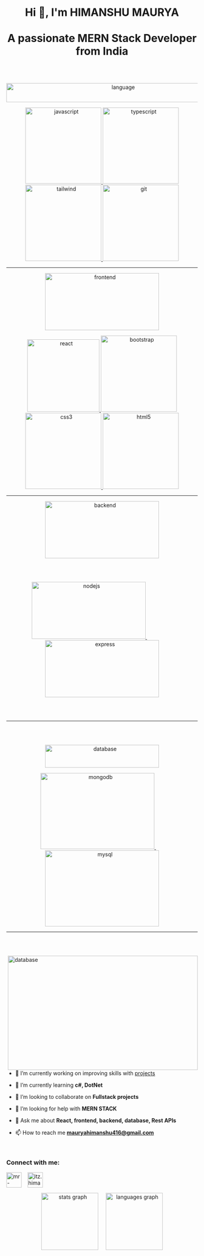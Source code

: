 <h1 align="center">Hi 👋, I'm HIMANSHU MAURYA <br><br> A passionate MERN Stack Developer from India</h1>
<br><br>

 <p align = "center"><img src="https://en.bloggif.com/tmp/3bab06ea14291e76cecc356083ea722b/text.gif?1743436807.gif" alt="language" width="600" height="50"> </p>

<p align = "center"> <a href="https://developer.mozilla.org/en-US/docs/Web/JavaScript" target="_blank" rel="noreferrer"> <img src="https://cdnl.iconscout.com/lottie/premium/thumb/javascript-logo-animation-download-in-lottie-json-gif-static-svg-file-formats--coding-programming-pack-logos-animations-9812361.gif" alt="javascript" width="200" height="200"/> </a>  <a href="https://www.typescriptlang.org/" target="_blank" rel="noreferrer"> <img src="https://cdnl.iconscout.com/lottie/premium/thumb/typescript-animated-icon-download-in-lottie-json-gif-static-svg-file-formats--programming-signboard-hang-sign-message-words-on-board-pack-network-communication-icons-7598842.gif" alt="typescript" width="200" height="200"/> </a><a href="https://tailwindcss.com/" target="_blank" rel="noreferrer"> <img src="https://cdnl.iconscout.com/lottie/premium/thumb/tailwind-css-animated-icon-download-in-lottie-json-gif-static-svg-file-formats--logo-pack-logos-icons-8814764.gif" alt="tailwind" width="200" height="200"/> </a>  <a href="https://git-scm.com/" target="_blank" rel="noreferrer"> <img src="https://cdnl.iconscout.com/lottie/premium/thumb/git-logo-animation-download-in-lottie-json-gif-static-svg-file-formats--github-programming-languages-logos-pack-company-brand-animations-5359247.gif" alt="git" width="200" height="200"/> </a></p><hr>






 
<p align = "center"> <img src="https://cdnl.iconscout.com/lottie/premium/thumb/frontend-12929561-10521095.gif" alt="frontend" width="300" height="150"></p>
<p align="center"><a href="https://reactjs.org/" target="_blank" rel="noreferrer"> <img src="https://cdnl.iconscout.com/lottie/premium/thumb/react-logo-animation-download-in-lottie-json-gif-static-svg-file-formats--application-programming-software-computer-data-web-technologies-pack-logos-animations-9717104.gif" alt="react" width="190" height="190"/> </a> <a href="https://getbootstrap.com" target="_blank" rel="noreferrer"> <img src="https://cdnl.iconscout.com/lottie/premium/thumb/bootstrap-animated-icon-download-in-lottie-json-gif-static-svg-file-formats--logo-css-framework-technology-brand-pack-logos-icons-8815153.gif" alt="bootstrap" width="200" height="200"/> </a> <a href="https://www.w3schools.com/css/" target="_blank" rel="noreferrer"> <img src="https://cdnl.iconscout.com/lottie/premium/thumb/css-animated-icon-download-in-lottie-json-gif-static-svg-file-formats--logo-coding-programming-web-development-pack-logos-icons-9780102.gif" alt="css3" width="200" height="200"/> </a><a href="https://www.w3.org/html/" target="_blank" rel="noreferrer"> <img src="https://cdnl.iconscout.com/lottie/premium/thumb/html-animated-icon-download-in-lottie-json-gif-static-svg-file-formats--logo-programming-web-development-pack-logos-icons-9781289.gif" alt="html5" width="200" height="200"/> </a></p><hr>

<p align = "center"><img src="https://cdnl.iconscout.com/lottie/premium/thumb/backend-12929550-10521084.gif" alt="backend" width="300" height="150"> </p>
<br><br>

 <p align = "center"> <a href="https://nodejs.org" target="_blank" rel="noreferrer"> <img src="https://user-images.githubusercontent.com/97989643/224550089-f2541ade-c5c6-4afa-8538-51a8dda4e23b.gif" alt="nodejs" width="300" height="150"/> </a>  &nbsp; &nbsp; &nbsp; &nbsp; &nbsp; &nbsp; &nbsp; &nbsp; &nbsp; <a href="https://expressjs.com" target="_blank" rel="noreferrer"> <img src="https://colaninfotech.com/wp-content/uploads/2021/09/expressjs.gif" alt="express" width="300" height="150"/> </a></p>
<br><br><hr><br><br>
 <p align = "center"><img src="https://en.bloggif.com/tmp/3bab06ea14291e76cecc356083ea722b/text.gif?1743435396.gif" alt="database" width="300" height="60"> </p>
<p align = "center"><a href="https://www.mongodb.com/" target="_blank" rel="noreferrer"> <img src="https://cdnl.iconscout.com/lottie/premium/thumb/mongodb-database-logo-animation-download-in-lottie-json-gif-static-svg-file-formats--db-network-cloud-web-technologies-pack-logos-animations-9717087.gif" alt="mongodb" width="300" height="200"/> </a> &nbsp; &nbsp; &nbsp; <a href="https://www.mysql.com/" target="_blank" rel="noreferrer"> <img src="https://cdnl.iconscout.com/lottie/premium/thumb/mysql-database-logo-animation-download-in-lottie-json-gif-static-svg-file-formats--db-network-web-technologies-pack-logos-animations-9717093.gif" alt="mysql" width="300" height="200"/> </a> </p><hr>

 

<br><br>

<p align = "left">   <img align = "right"                                                                                      src="https://miro.medium.com/v2/resize:fit:640/format:webp/0*nMJMc68JrqhaC1nD.gif"                                                                                                                alt="database" width="500" height="300">
 
- 🔭 I’m currently working on improving skills with [projects](https://bukhotel.onrender.com/listings)
 
- 🌱 I’m currently learning **c#, DotNet**

- 👯 I’m looking to collaborate on **Fullstack projects**

- 🤝 I’m looking for help with **MERN STACK**

- 💬 Ask me about **React, frontend, backend, database, Rest APIs**

- 📫 How to reach me **mauryahimanshu416@gmail.com** </p>
<br>

<h3 align="left">Connect with me:</h3>
<p align="left">
<a href="https://linkedin.com/in/mr-himanshumaurya" target="blank"><img align="center" src="https://raw.githubusercontent.com/rahuldkjain/github-profile-readme-generator/master/src/images/icons/Social/linked-in-alt.svg" alt="mr-himanshumaurya" height="40" width="40" /></a>&nbsp; &nbsp;
<a href="https://instagram.com/itz.himanshu2k4" target="blank"><img align="center" src="https://raw.githubusercontent.com/rahuldkjain/github-profile-readme-generator/master/src/images/icons/Social/instagram.svg" alt="itz.himanshu2k4" height="40" width="40" /></a>
</p>

<div align="center">
  <img src="https://github-readme-stats.vercel.app/api?username=maurodesouza&hide_title=false&hide_rank=false&show_icons=true&include_all_commits=true&count_private=true&disable_animations=false&theme=dracula&locale=en&hide_border=false" height="150" alt="stats graph"  /> &nbsp; &nbsp;
  <img src="https://github-readme-stats.vercel.app/api/top-langs?username=maurodesouza&locale=en&hide_title=false&layout=compact&card_width=320&langs_count=5&theme=dracula&hide_border=false" height="150" alt="languages graph"  />
</div>





